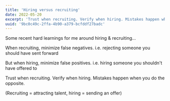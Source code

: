 ```yaml
---
title: 'Hiring versus recruiting'
date: 2022-05-20
excerpt: 'Trust when recruiting. Verify when hiring. Mistakes happen when you do the opposite.'
uuid: '9bc0c49c-2ffa-4b90-a379-bcfddf27badc'
---
```


Some recent hard learnings for me around hiring & recruiting...

When recruiting, minimize false negatives.
i.e. rejecting someone you should have sent forward

But when hiring, minimize false positives.
i.e. hiring someone you shouldn't have offered to

Trust when recruiting. Verify when hiring. Mistakes happen when you do the opposite.

(Recruiting = attracting talent, hiring = sending an offer)
